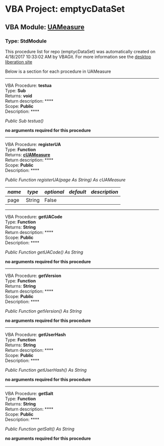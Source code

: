 # VBA Project: **emptycDataSet**
## VBA Module: **[UAMeasure](/libraries/UAMeasure.vba "source is here")**
### Type: StdModule  

This procedure list for repo (emptycDataSet) was automatically created on 4/18/2017 10:33:02 AM by VBAGit.
For more information see the [desktop liberation site](http://ramblings.mcpher.com/Home/excelquirks/drivesdk/gettinggithubready "desktop liberation")

Below is a section for each procedure in UAMeasure

---
VBA Procedure: **testua**  
Type: **Sub**  
Returns: **void**  
Return description: ****  
Scope: **Public**  
Description: ****  

*Public Sub testua()*  

**no arguments required for this procedure**


---
VBA Procedure: **registerUA**  
Type: **Function**  
Returns: **[cUAMeasure](/libraries/cUAMeasure_cls.md "cUAMeasure")**  
Return description: ****  
Scope: **Public**  
Description: ****  

*Public Function registerUA(page As String) As cUAMeasure*  

*name*|*type*|*optional*|*default*|*description*
---|---|---|---|---
page|String|False||


---
VBA Procedure: **getUACode**  
Type: **Function**  
Returns: **String**  
Return description: ****  
Scope: **Public**  
Description: ****  

*Public Function getUACode() As String*  

**no arguments required for this procedure**


---
VBA Procedure: **getVersion**  
Type: **Function**  
Returns: **String**  
Return description: ****  
Scope: **Public**  
Description: ****  

*Public Function getVersion() As String*  

**no arguments required for this procedure**


---
VBA Procedure: **getUserHash**  
Type: **Function**  
Returns: **String**  
Return description: ****  
Scope: **Public**  
Description: ****  

*Public Function getUserHash() As String*  

**no arguments required for this procedure**


---
VBA Procedure: **getSalt**  
Type: **Function**  
Returns: **String**  
Return description: ****  
Scope: **Public**  
Description: ****  

*Public Function getSalt() As String*  

**no arguments required for this procedure**
